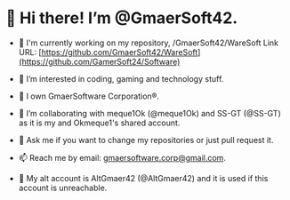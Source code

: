 # 👋 Hi there! I’m @GmaerSoft42.


- 🔭 I'm currently working on my repository, /GmaerSoft42/WareSoft Link URL: [https://github.com/GmaerSoft42/WareSoft](https://github.com/GamerSoft24/Software)

- 👀 I’m interested in coding, gaming and technology stuff.

- 🌱 I own GmaerSoftware Corporation®.

- 💞️ I’m collaborating with meque1Ok (@meque1Ok) and SS-GT (@SS-GT) as it is my and Okmeque1's shared account.

- 💬 Ask me if you want to change my repositories or just pull request it.

- 📫 Reach me by email: gmaersoftware.corp@gmail.com.

- 🧾 My alt account is AltGmaer42 (@AltGmaer42) and it is used if this account is unreachable.

